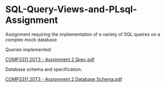 # SQL-Query-Views-and-PLsql-Assignment
Assignment requiring the implementation of a variety of SQL queires on a complex mock database

Queries implemented:

[COMP3311 20T3 - Assignment 2 Spec.pdf](https://github.com/helording/SQL-Query-Views-and-PLsql-Assignment/files/9877240/COMP3311.20T3.-.Assignment.2.Spec.pdf)

Database schema and specification:

[COMP3311 20T3 - Assignment 2 Database Schema.pdf](https://github.com/helording/SQL-Query-Views-and-PLsql-Assignment/files/9877241/COMP3311.20T3.-.Assignment.2.Database.Schema.pdf)
